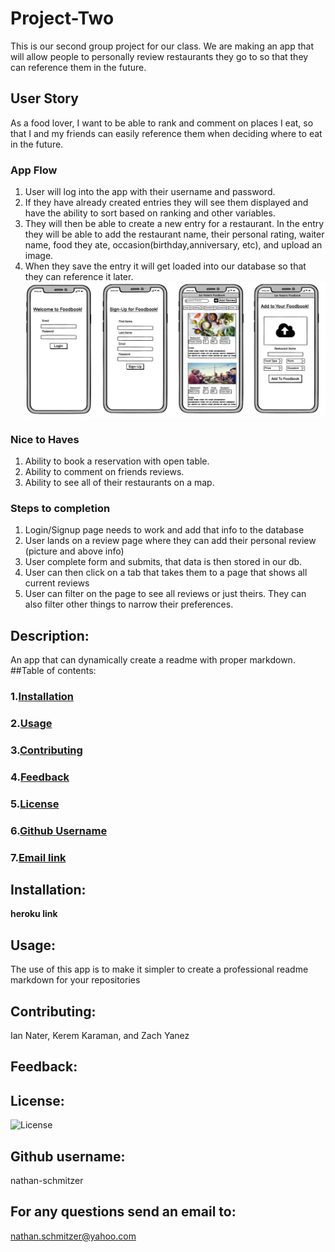 # Project-Two
This is our second group project for our class. We are making an app that will allow people to personally review restaurants they go to so that they can reference them in the future. 

## User Story
As a food lover, I want to be able to rank and comment on places I eat, so that I and my friends can easily reference them when deciding where to eat in the future. 

### App Flow
1. User will log into the app with their username and password.
2. If they have already created entries they will see them displayed and have the ability to sort based on ranking and other variables.
3. They will then be able to create a new entry for a restaurant. In the entry they will be able to add the restaurant name, their personal rating, waiter name, food they ate, occasion(birthday,anniversary, etc), and upload an image. 
4. When they save the entry it will get loaded into our database so that they can reference it later.
![App Flow Screenshot](./assets/appflow.png)

### Nice to Haves
1. Ability to book a reservation with open table.
2. Ability to comment on friends reviews.
3. Ability to see all of their restaurants on a map.

### Steps to completion 
1. Login/Signup page needs to work and add that info to the database
2. User lands on a review page where they can add their personal review (picture and above info)
3. User complete form and submits, that data is then stored in our db.
4. User can then click on a tab that takes them to a page that shows all current reviews
5. User can filter on the page to see all reviews or just theirs. They can also filter other things to narrow their preferences.

## Description: 
An app that can dynamically create a readme with proper markdown.
##Table of contents:
### 1.[Installation](#installation)
### 2.[Usage](#usage)
### 3.[Contributing](#contributing)
### 4.[Feedback](#feedback)
### 5.[License](#license)
### 6.[Github Username](#githubusername)
### 7.[Email link](#emaillink)
## Installation: 
**heroku link**
## Usage: 
The use of this app is to make it simpler to create a professional readme markdown for your repositories
## Contributing: 
Ian Nater, Kerem Karaman, and Zach Yanez
## Feedback: 

## License: 
![License](https://img.shields.io/static/v1?label=License&message=MIT&color=success)

## Github username: 
nathan-schmitzer
## For any questions send an email to: 
nathan.schmitzer@yahoo.com
